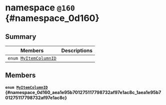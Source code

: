 # namespace `@160` {#namespace_0d160}

## Summary

 Members                        | Descriptions                                
--------------------------------|---------------------------------------------
`enum `[`MyItemColumnID`](#namespace_0d160_aea1e95b701275117798732af97e1ac8c_1aea1e95b701275117798732af97e1ac8c)            | 

## Members

#### `enum `[`MyItemColumnID`](#namespace_0d160_aea1e95b701275117798732af97e1ac8c_1aea1e95b701275117798732af97e1ac8c) {#namespace_0d160_aea1e95b701275117798732af97e1ac8c_1aea1e95b701275117798732af97e1ac8c}


